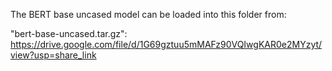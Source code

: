 The BERT base uncased model can be loaded into this folder from:

"bert-base-uncased.tar.gz": https://drive.google.com/file/d/1G69gztuu5mMAFz90VQIwgKAR0e2MYzyt/view?usp=share_link
